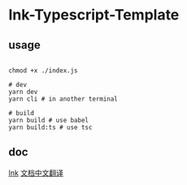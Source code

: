 # Ink-Typescript-Template

## usage

```shell

chmod +x ./index.js

# dev
yarn dev
yarn cli # in another terminal

# build
yarn build # use babel
yarn build:ts # use tsc

```

## doc

[Ink](https://github.com/vadimdemedes/ink)
[文档中文翻译](doc/readme.md)
